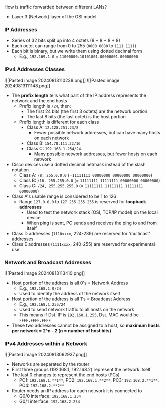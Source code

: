 How is traffic forwarded between different LANs?
* Layer 3 (Network) layer of the OSI model
### IP Addresses
* Series of 32 bits split up into 4 octets (8 + 8 + 8 + 8)
* Each octet can range from 0 to 255 (`0000 0000` to `1111 1111`)
* Each bit is binary, but we write them using dotted decimal form
	* E.g., `192.169.1.0` = `11000000.10101001.00000001.00000000`
### IPv4 Addresses Classes
![[Pasted image 20240813110238.png]]
![[Pasted image 20240813111148.png]]
* The **prefix length** tells what part of the IP address represents the network and the end hosts
	* Prefix length is `/24`, then:
		* The first 24 bits (the first 3 octets) are the network portion
		* The last 8 bits (the last octet) is the host portion
	* Prefix length is different for each class
		* Class A: `12.128.251.23/8`
			* Fewer possible network addresses, but can have many hosts on each network
		* Class B: `154.78.111.32/16`
		* Class C: `192.168.1.254/24`
			*  Many possible network addresses, but fewer hosts on each network
* Cisco devices use a dotted decimal netmask instead of the slash notation
	* Class A: `/8, 255.0.0.0` (=`11111111 00000000 00000000 00000000`)
	* Class B: `/16, 255.255.0.0` (= `11111111 11111111 00000000 00000000`)
	* Class C: `/24, 255.255.255.0` (= `11111111 11111111 11111111  00000000`)
* Class A's usable range is considered to be 1 to 126 
	* Range `127.0.0.0` to `127.255.255.255` is reserved for **loopback addresses**
		* Used to test the network stack (OSI, TCP/IP model) on the local device
		* When ping is sent, PC sends and receives the ping  to and from itself
* Class D addresses  (`1110xxxx`, 224-239) are reserved for 'multicast' addresses
* Class E addresses (`1111xxxx`, 240-255) are reserved for experimental use 
### Network and Broadcast Addresses
![[Pasted image 20240813113410.png]]

* Host portion of the address is all 0's = Network Address
	* E.g., `192.168.1.0/24`
	* Used to identify the address of the network itself
* Host portion of the address is all 1's = Broadcast Address
	* E.g., `192.168.1.255/24`
	* Used to send network traffic to all hosts on the network
	* This means if Dst. IP is `192.168.1.255`, Dst. MAC would be `FFFF.FFFF.FFFF`
* These two addresses cannot be assigned to a host, so **maximum hosts per network = 2^n - 2 (n = number of host bits)**
### IPv4 Addresses within a Network
![[Pasted image 20240813092937.png]]
* Networks are separated by the router
* First three groups (192.168.1, 192.168.2) represent the network itself
* The last 0 changes to represent the end hosts (PCs)
	* PC1: `192.168.1.**1**`, PC2: `192.168.1.**2**`, PC3: `192.168.2.**1**`, PC4: `192.168.2.**2**`
* Router needs an IP address for each network it is connected to
	* G0/0 interface: `192.168.1.254`
	* G0/1 interface: `192.168.2.254`